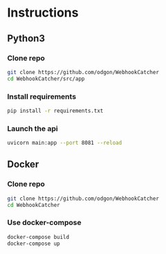 # Instructions

## Python3
### Clone repo
```bash
git clone https://github.com/odgon/WebhookCatcher
cd WebhookCatcher/src/app
```

### Install requirements
```bash
pip install -r requirements.txt
```

### Launch the api
```bash
uvicorn main:app --port 8081 --reload
```


## Docker
### Clone repo
```bash
git clone https://github.com/odgon/WebhookCatcher
cd WebhookCatcher
```

### Use docker-compose
```bash
docker-compose build
docker-compose up
```
